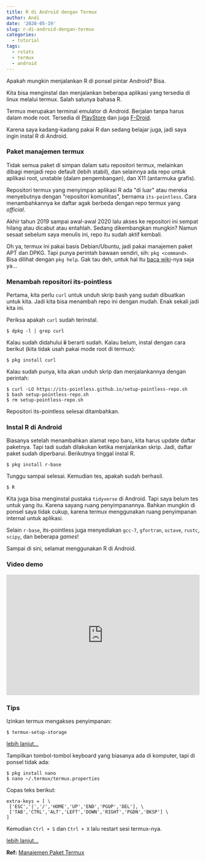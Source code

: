 ```yaml
---
title: R di Android dengan Termux
author: Andi
date: '2020-05-19'
slug: r-di-android-dengan-termux
categories:
  - tutorial
tags:
  - rstats
  - termux
  - android
---
```

Apakah mungkin menjalankan R di ponsel pintar Android? Bisa.

Kita bisa menginstal dan menjalankan beberapa aplikasi yang tersedia di linux melalui termux. Salah satunya bahasa R.

Termux merupakan terminal emulator di Android. Berjalan tanpa harus dalam mode root. Tersedia di [PlayStore](https://play.google.com/store/apps/details?id=com.termux) dan juga [F-Droid](https://f-droid.org/repository/browse/?fdid=com.termux).

Karena saya kadang-kadang pakai R dan sedang belajar juga, jadi saya ingin instal R di Android.

### Paket manajemen termux

Tidak semua paket di simpan dalam satu repositori termux, melainkan dibagi menjadi repo default (lebih stabil), dan selainnya ada repo untuk aplikasi root, unstable (dalam pengembangan), dan X11 (antarmuka grafis).

Repositori termux yang menyimpan aplikasi R ada "di luar" atau mereka menyebutnya dengan "repositori komunitas", bernama `its-pointless`. Cara menambahkannya ke daftar agak berbeda dengan repo termux yang _official_.

Akhir tahun 2019 sampai awal-awal 2020 lalu akses ke repositori ini sempat hilang atau dicabut atau entahlah. Sedang dikembangkan mungkin? Namun sesaat sebelum saya menulis ini, repo itu sudah aktif kembali.

Oh ya, termux ini pakai basis Debian/Ubuntu, jadi pakai manajemen paket APT dan DPKG. Tapi punya perintah bawaan sendiri, sih: `pkg <command>`. Bisa dilihat dengan `pkg help`. Gak tau deh, untuk hal itu [baca wiki](https://wiki.termux.com/wiki/Main_Page)-nya saja ya...

### Menambah repositori its-pointless

Pertama, kita perlu `curl` untuk unduh skrip bash yang sudah dibuatkan untuk kita. Jadi kita bisa menambah repo ini dengan mudah. Enak sekali jadi kita ini.

Periksa apakah `curl` sudah terinstal.

```{bash}
$ dpkg -l | grep curl
```

Kalau sudah didahului **ii** berarti sudah. Kalau belum, instal dengan cara berikut (kita tidak usah pakai mode root di termux):

```{bash}
$ pkg install curl
```

Kalau sudah punya, kita akan unduh skrip dan menjalankannya dengan perintah:

```{bash}
$ curl -LO https://its-pointless.github.io/setup-pointless-repo.sh
$ bash setup-pointless-repo.sh
$ rm setup-pointless-repo.sh
```

Repositori its-pointless selesai ditambahkan.

### Instal R di Android

Biasanya setelah menambahkan alamat repo baru, kita harus update daftar paketnya. Tapi tadi sudah dilakukan ketika menjalankan skrip. Jadi, daftar paket sudah diperbarui. Berikutnya tinggal instal R.

```{bash}
$ pkg install r-base
```

Tunggu sampai selesai. Kemudian tes, apakah sudah berhasil.

```{bash}
$ R
```

Kita juga bisa menginstal pustaka `tidyverse` di Android. Tapi saya belum tes untuk yang itu. Karena sayang ruang penyimpanannya. Bahkan mungkin di ponsel saya tidak cukup, karena termux menggunakan ruang penyimpanan internal untuk aplikasi.

Selain `r-base`, its-pointless juga menyediakan `gcc-7`, `gfortran`, `octave`, `rustc`, `scipy`, dan beberapa _games_!

Sampai di sini, selamat menggunakan R di Android.

### Video demo

<iframe width="100%" height="315" src="https://www.youtube.com/embed/kDrc8-2K2DI" frameborder="0" allow="accelerometer; autoplay; encrypted-media; gyroscope; picture-in-picture" allowfullscreen></iframe>

### Tips

Izinkan termux mengakses penyimpanan: 

```{bash}
$ termux-setup-storage
```

[lebih lanjut...](https://wiki.termux.com/wiki/Termux-setup-storage)

Tampilkan tombol-tombol keyboard yang biasanya ada di komputer, tapi di ponsel tidak ada:

```{bash}
$ pkg install nano
$ nano ~/.termux/termux.properties
```

Copas teks berikut:

```
extra-keys = [ \
 ['ESC','|','/','HOME','UP','END','PGUP','DEL'], \
 ['TAB','CTRL','ALT','LEFT','DOWN','RIGHT','PGDN','BKSP'] \
]
```

Kemudian `Ctrl + S` dan `Ctrl + X` lalu restart sesi termux-nya.

[lebih lanjut...](https://wiki.termux.com/wiki/Touch_Keyboard)

**Ref:** [Manajemen Paket Termux](https://wiki.termux.com/wiki/Package_Management)